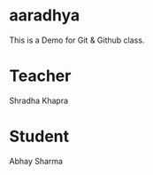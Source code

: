 # aaradhya
This is a Demo for Git &amp; Github class.

# Teacher 
Shradha Khapra

# Student
Abhay Sharma